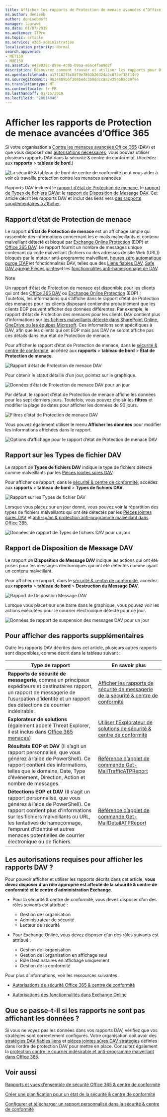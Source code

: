 ```yaml
---
title: Afficher les rapports de Protection de menace avancées d’Office 365
ms.author: deniseb
author: denisebmsft
manager: laurawi
ms.date: 01/07/2019
ms.audience: ITPro
ms.topic: article
ms.service: o365-administration
localization_priority: Normal
search.appverid:
- MET150
- MOE150
ms.assetid: e47e838c-d99e-4c0b-b9aa-e66c4fae902f
description: Découvrez comment trouver et utiliser les rapports pour Office 365 avancée contre les menaces de sécurité &amp; centre de conformité.
ms.openlocfilehash: a17f182f5c8d79e7863b26324a3c073ef18f14c9
ms.sourcegitcommit: 9034809b6f308bedc3b8ddcca8242586b5c30f94
ms.translationtype: MT
ms.contentlocale: fr-FR
ms.lasthandoff: 01/15/2019
ms.locfileid: "28014946"
---
```

# <a name="view-reports-for-office-365-advanced-threat-protection"></a>Afficher les rapports de Protection de menace avancées d’Office 365

Si votre organisation a [Contre les menaces avancées Office 365](office-365-atp.md) (DAV) et que vous disposez des [autorisations nécessaires](#what-permissions-are-needed-to-view-these-reports), vous pouvez utiliser plusieurs rapports DAV dans la sécurité &amp; centre de conformité. (Accédez aux **rapports** \> **tableau de bord**.)
  
![La sécurité &amp; tableau de bord de centre de conformité peut vous aider à voir où travaille protection contre les menaces avancées](media/6b213d34-adbb-44af-8549-be9a7e2db087.png)
  
Rapports DAV incluent le [rapport d’état de Protection de menace](#threat-protection-status-report), le [rapport de Types de fichiers DAV](#atp-file-types-report)et le [rapport de Disposition de Message DAV](#atp-message-disposition-report). Cet article décrit les rapports DAV et inclut des liens vers [des rapports supplémentaires à afficher](#additional-reports-to-view).
  
## <a name="threat-protection-status-report"></a>Rapport d’état de Protection de menace

Le rapport **d’État de Protection de menace** est un affichage simple qui rassemble des informations concernant les e-mails malveillants et contenu malveillant détecté et bloqué par [Exchange Online Protection](eop/exchange-online-protection-overview.md) (EOP) et [Office 365 DAV](office-365-atp.md). Le rapport fournit un nombre de messages unique contenant du code malveillant (fichiers ou des adresses de site Web (URL)) bloqués par le moteur anti-programme malveillant, [heures zéro automatique purge (ZAP)](zero-hour-auto-purge.md)et fonctionnalités DAV, telles que des [Liens fiables DAV](atp-safe-links.md), [Safe DAV agrégé Pièces jointes](atp-safe-attachments.md)et les [fonctionnalités anti-hameçonnage de DAV](atp-anti-phishing.md).

> [!NOTE]
> Un rapport d’état de Protection de menace est disponible pour les clients qui ont des [Office 365 DAV](office-365-atp.md) ou [Exchange Online Protection](eop/exchange-online-protection-eop.md) (EOP) ; Toutefois, les informations qui s’affiche dans le rapport d’état de Protection des menaces pour les clients disposant contiendra probablement que les clients EOP peuvent afficher des données différentes. Par exemple, le rapport d’état de Protection des menaces pour les clients DAV contient plus d’informations sur [les fichiers malveillants détecté dans SharePoint Online, OneDrive ou les équipes Microsoft](atp-for-spo-odb-and-teams.md). Ces informations sont spécifiques à DAV, afin que les clients qui ont EOP mais pas DAV ne seront affiche pas ces détails dans leur état de Protection de menace.
  
Pour afficher le rapport d’état de Protection de menace, dans le [sécurité &amp; centre de conformité](https://protection.office.com), accédez aux **rapports** \> **tableau de bord** \> **État de Protection de menace**.
  
![Rapport d’état de Protection de menace DAV](media/6bdd41eb-62e0-423b-9fd4-d1d5baf0cbd5.png)
  
Pour obtenir le statut détaillé d’un jour, pointez sur le graphique.
  
![Données d’état de Protection de menace DAV pour un jour](media/d5c2c6ad-c002-4985-a032-c866e46fdea8.png)
  
Par défaut, le rapport d’état de Protection de menace affiche les données pour les sept derniers jours. Toutefois, vous pouvez choisir les **filtres** et modifier la plage de dates pour afficher les données de 90 jours. 
  
![Filtres d’état de Protection de menace DAV](media/4f703369-642b-402b-9758-b9c828283410.png)
  
Vous pouvez également utiliser le menu **Afficher les données** pour modifier les informations affichées dans le rapport. 
  
![Options d’affichage pour le rapport d’état de Protection de menace DAV](media/4959bf8c-d192-4542-b00b-184e101e7513.png)
  
## <a name="atp-file-types-report"></a>Rapport sur les Types de fichier DAV

Le rapport de **Types de fichiers DAV** indique le type de fichiers détecté comme malveillants par les [Pièces jointes sûres DAV](atp-safe-attachments.md).
  
Pour afficher ce rapport, dans le [sécurité &amp; centre de conformité](https://protection.office.com), accédez aux **rapports** \> **tableau de bord** \> **Types de fichiers DAV**.
  
![Rapport sur les Types de fichier DAV](media/6e3f5d33-79aa-4b2d-938c-6ef135d9e54c.png)
  
Lorsque vous placez sur un jour donné, vous pouvez voir la répartition des types de fichiers malveillants qui ont été détectés par les [Pièces jointes sûres DAV](atp-safe-attachments.md) et [anti-spam &amp; protection anti-programme malveillant dans Office 365](anti-spam-and-anti-malware-protection.md).
  
![Données de rapport de Types de fichiers DAV pour un jour](media/10d18428-699a-41d2-a73e-be3a8214ada1.png)
  
## <a name="atp-message-disposition-report"></a>Rapport de Disposition de Message DAV

Le rapport de **Disposition de Message DAV** indique les actions qui ont été prises pour les messages électroniques qui ont été détectés comme ayant un contenu malveillant. 
  
Pour afficher ce rapport, dans le [sécurité &amp; centre de conformité](https://protection.office.com), accédez aux **rapports** \> **tableau de bord** \> **Destruction du Message DAV**.
  
![Rapport de Disposition Message DAV](media/b0ff65c4-53d3-496d-bafa-8937a5eb69e5.png)
  
Lorsque vous placez sur une barre dans le graphique, vous pouvez voir les actions exécutées pour le courrier électronique détecté pour ce jour.
  
![Données de rapport de suspension des messages DAV pour un jour](media/68d2beb8-4b30-48c4-8ba6-5e8ab88ae456.png)
  
## <a name="additional-reports-to-view"></a>Pour afficher des rapports supplémentaires

Outre les rapports DAV décrites dans cet article, plusieurs autres rapports sont disponibles, comme décrit dans le tableau suivant :


|Type de rapport  |En savoir plus  |
|---------|---------|
|**Rapports de sécurité de messagerie**, comme un principaux expéditeurs et destinataires rapport, un rapport de messagerie de l’usurpation d’identité et un rapport des détections de courrier indésirable. | [Afficher les rapports de sécurité de messagerie de la sécurité &amp; centre de conformité](view-email-security-reports.md)        |
|**Explorateur de solutions** (également appelé Threat Explorer, il est inclus dans [Office 365 menaces](office-365-ti.md))     | [Utiliser l’Explorateur de solutions de sécurité &amp; centre de conformité](use-explorer-in-security-and-compliance.md)        |
|**Résultats EOP et DAV** (Il s’agit un rapport personnalisé, que vous générez à l’aide de PowerShell). Ce rapport contient des informations, telles que le domaine, Date, Type d’événement, Direction, Action et nombre de messages.  | [Référence d’applet de commande Get-MailTrafficATPReport](https://docs.microsoft.com/powershell/module/exchange/advanced-threat-protection/get-mailtrafficatpreport?view=exchange-ps) |
|**Détections EOP et DAV** (Il s’agit un rapport personnalisé, que vous générez à l’aide de PowerShell). Ce rapport contient plus d’informations sur les fichiers malveillants ou URL, les tentatives de hameçonnage, l’emprunt d’identité et autres menaces potentielles de courrier électronique ou de fichiers.   | [Référence d’applet de commande Get-MailDetailATPReport](https://docs.microsoft.com/powershell/module/exchange/advanced-threat-protection/get-maildetailatpreport?view=exchange-ps)        |

  
## <a name="what-permissions-are-needed-to-view-the-atp-reports"></a>Les autorisations requises pour afficher les rapports DAV ?

Pour pouvoir afficher et utiliser les rapports décrits dans cet article, **vous devez disposer d’un rôle approprié est affecté de la sécurité &amp; centre de conformité et le centre d’administration Exchange**.

- Pour la sécurité &amp; centre de conformité, vous devez disposer d’un des rôles suivants est attribué :
    - Gestion de l’organisation
    - Administrateur de sécurité
    - Lecteur de sécurité

- Pour Exchange Online, vous devez disposer d’un des rôles suivants est attribué :
    - Gestion de l’organisation
    - Gestion de l’organisation en affichage seul
    - Rôle Destinataires en affichage uniquement
    - Gestion de la conformité

Pour plus d’informations, voir les ressources suivantes :

- [Autorisations de sécurité Office 365 &amp; centre de conformité](permissions-in-the-security-and-compliance-center.md)

- [Autorisations des fonctionnalités dans Exchange Online](https://docs.microsoft.com/exchange/permissions-exo/feature-permissions)
   
## <a name="what-if-the-reports-arent-showing-data"></a>Que se passe-t-il si les rapports ne sont pas affichant les données ?

Si vous ne voyez pas les données dans vos rapports DAV, vérifiez que vos stratégies sont correctement configurés. Votre organisation doit avoir des [stratégies DAV fiables liens](set-up-atp-safe-links-policies.md) et [pièces jointes sûres DAV stratégies](set-up-atp-safe-attachments-policies.md) définies dans l’ordre de protection DAV pour mettre en place. Consultez également la [protection contre le courrier indésirable et anti-programme malveillant dans Office 365](anti-spam-and-anti-malware-protection.md).
  
## <a name="related-topics"></a>Voir aussi

[Rapports et vues d’ensemble de sécurité Office 365 &amp; centre de conformité](reports-and-insights-in-security-and-compliance.md)
  
[Créer une planification pour un état de la sécurité &amp; centre de conformité](create-a-schedule-for-a-report.md)
  
[Configurer et télécharger un rapport personnalisé dans la sécurité &amp; centre de conformité](set-up-and-download-a-custom-report.md)
  

